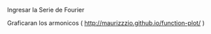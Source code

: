 Ingresar la Serie de Fourier

Graficaran los armonicos ( http://maurizzzio.github.io/function-plot/ )